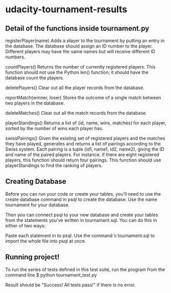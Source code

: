# udacity-tournament-results

Detail of the functions inside tournament.py
--------------------------------------------

registerPlayer(name)
Adds a player to the tournament by putting an entry in the database. The database should assign an ID number to the player. Different players may have the same names but will receive different ID numbers.


countPlayers()
Returns the number of currently registered players. This function should not use the Python len() function; it should have the database count the players.

deletePlayers()
Clear out all the player records from the database.

reportMatch(winner, loser)
Stores the outcome of a single match between two players in the database.

deleteMatches()
Clear out all the match records from the database.

playerStandings()
Returns a list of (id, name, wins, matches) for each player, sorted by the number of wins each player has.

swissPairings()
Given the existing set of registered players and the matches they have played, generates and returns a list of pairings according to the Swiss system. Each pairing is a tuple (id1, name1, id2, name2), giving the ID and name of the paired players. For instance, if there are eight registered players, this function should return four pairings. This function should use playerStandings to find the ranking of players.

Creating Database
-----------------

Before you can run your code or create your tables, you'll need to use the create database command in psql to create the database. 
Use the name tournament for your database.

Then you can connect psql to your new database and create your tables from the statements you've written in tournament.sql. 
You can do this in either of two ways:

Paste each statement in to psql.
Use the command \i tournament.sql to import the whole file into psql at once.

Running project!
----------------

To run the series of tests defined in this test suite, run the program from the command line $ python tournament_test.py 

Result should be "Success! All tests pass!" if there is no error. 
